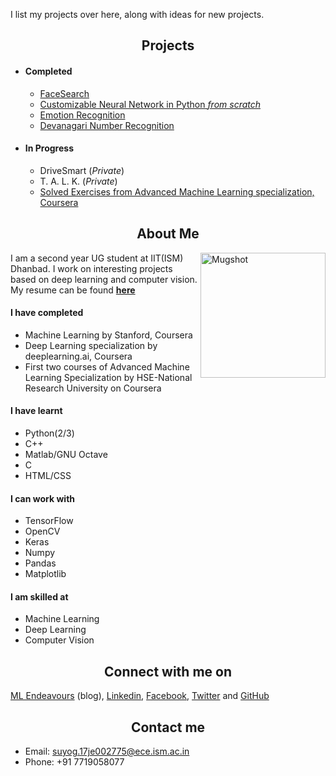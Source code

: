I list my projects over here, along with ideas for new projects.

<h2 align="center"> Projects </h2>

- #### Completed
  * [FaceSearch](https://IAmSuyogJadhav.github.io/FaceSearch/)
  * [Customizable Neural Network in Python _from scratch_ ](https://github.com/IAmSuyogJadhav/Neural-Network-in-Python-using-Numpy)
  * [Emotion Recognition](https://github.com/IAmSuyogJadhav/Emotion-Recognition)
  * [Devanagari Number Recognition](https://github.com/IAmSuyogJadhav/Devanagari-Number-Recognition)

- #### In Progress
  * DriveSmart (_Private_)
  * T. A. L. K. (_Private_)
  * [Solved Exercises from Advanced Machine Learning specialization, Coursera](../AML-Specialization-Exercises-Coursera)

<h2 align="center"> About Me </h2>

<img align="right" src="https://avatars1.githubusercontent.com/u/30121918?s=460&v=4" alt="Mugshot" height="200" width="200">

I am a second year UG student at IIT(ISM) Dhanbad. I work on interesting projects based on deep learning and computer vision. My resume can be found **[here](./CV.pdf)**
#### I have completed
- Machine Learning by Stanford, Coursera
- Deep Learning specialization by deeplearning.ai, Coursera
- First two courses of Advanced Machine Learning Specialization by HSE-National Research University on Coursera

#### I have learnt
- Python(2/3)
- C++
- Matlab/GNU Octave
- C
- HTML/CSS

#### I can work with
- TensorFlow
- OpenCV
- Keras
- Numpy
- Pandas
- Matplotlib

#### I am skilled at
- Machine Learning
- Deep Learning
- Computer Vision

<h2 align="center"> Connect with me on </h2>

[ML Endeavours](http://www.mlendeavours.wordpress.com) (blog), [Linkedin](https://www.linkedin.com/in/IAmSuyogJadhav/), [Facebook](https://www.facebook.com/IAmSuyogJadhav), [Twitter](https://www.twitter.com/IAmSuyogJadhav) and [GitHub](https://github.com/IAmSuyogJadhav)

<h2 align="center"> Contact me </h2>

- Email: [suyog.17je002775@ece.ism.ac.in](mailto:suyog.17je002775@ece.ism.ac.in)
- Phone: +91 7719058077
